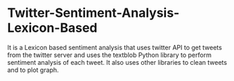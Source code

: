 # Twitter-Sentiment-Analysis-Lexicon-Based
It is a Lexicon based sentiment analysis that uses twitter API to get tweets from the twitter server and uses the textblob Python library to perform sentiment analysis of each tweet. It also uses other libraries to clean tweets and to plot graph.

